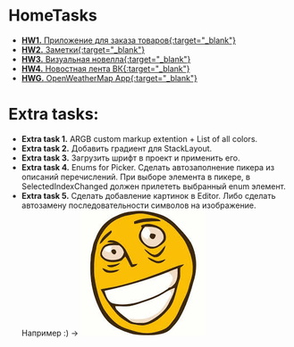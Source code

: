 # HomeTasks
* [**HW1.** Приложение для заказа товаров{:target="_blank"}](https://github.com/PavlenkoDR/XamarinStudents/tree/master/Hometasks/HW1)
* [**HW2.** Заметки{:target="_blank"}](https://github.com/PavlenkoDR/XamarinStudents/tree/master/Hometasks/HW2)
* [**HW3.** Визуальная новелла{:target="_blank"}](https://github.com/PavlenkoDR/XamarinStudents/tree/master/Hometasks/HW3)
* [**HW4.** Новостная лента ВК{:target="_blank"}](https://github.com/PavlenkoDR/XamarinStudents/tree/master/Hometasks/HW4)
* [**HWG.** OpenWeatherMap App{:target="_blank"}](https://github.com/PavlenkoDR/XamarinStudents/tree/master/Hometasks/HWG)
# Extra tasks:
* **Extra task 1.**	ARGB custom markup extention + List of all colors.
* **Extra task 2.** Добавить градиент для StackLayout.
* **Extra task 3.** Загрузить шрифт в проект и применить его.
* **Extra task 4.** Enums for Picker.
Сделать автозаполнение пикера из описаний перечислений. 
При выборе элемента в пикере, в SelectedIndexChanged должен прилететь выбранный enum элемент.
* **Extra task 5.** Сделать добавление картинок в Editor. Либо сделать автозамену последовательности символов на изображение.
Например :) -> ![](roflan.jpg)
